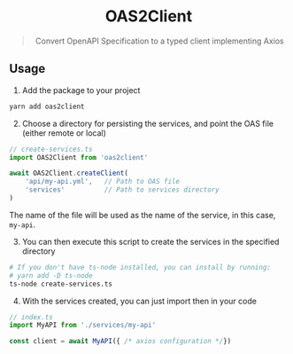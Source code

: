 <div align="center">

# OAS2Client
> Convert OpenAPI Specification to a typed client implementing Axios 

</div>

## Usage
1. Add the package to your project
```bash
yarn add oas2client
```
2. Choose a directory for persisting the services, and point the OAS file (either remote or local)
```typescript
// create-services.ts
import OAS2Client from 'oas2client'

await OAS2Client.createClient(
    'api/my-api.yml',   // Path to OAS file
    'services'          // Path to services directory
)
```
The name of the file will be used as the name of the service, in this case, `my-api`.

3. You can then execute this script to create the services in the specified directory
```bash
# If you don't have ts-node installed, you can install by running:
# yarn add -D ts-node
ts-node create-services.ts
```
4. With the services created, you can just import then in your code
```typescript
// index.ts
import MyAPI from './services/my-api'

const client = await MyAPI({ /* axios configuration */})
```